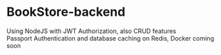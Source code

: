 # BookStore-backend

Using NodeJS with JWT Authorization, also CRUD features  
Passport Authentication and database caching on Redis, Docker coming soon
